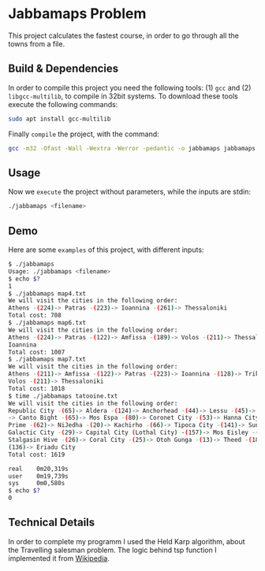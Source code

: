 # Jabbamaps Problem
This project calculates the fastest course, in order to go through all the towns from 
a file.

## Build & Dependencies
In order to compile this project you need the following tools: (1) `gcc` and (2) 
`libgcc-multilib`, to compile in 32bit systems. To download these tools execute the 
following commands:
```sh
sudo apt install gcc-multilib
```
Finally `compile` the project, with the command:
```sh
gcc -m32 -Ofast -Wall -Wextra -Werror -pedantic -o jabbamaps jabbamaps.c
```
## Usage
Now we `execute` the project without parameters, while the inputs are stdin:
```sh
./jabbamaps <filename>
```
## Demo
Here are some `examples` of this project, with different inputs:
```sh
$ ./jabbamaps
Usage: ./jabbamaps <filename>
$ echo $?
1
$ ./jabbamaps map4.txt
We will visit the cities in the following order:
Athens -(224)-> Patras -(223)-> Ioannina -(261)-> Thessaloniki
Total cost: 708
$ ./jabbamaps map6.txt
We will visit the cities in the following order:
Athens -(224)-> Patras -(122)-> Amfissa -(189)-> Volos -(211)-> Thessaloniki -(261)-> 
Ioannina
Total cost: 1007
$ ./jabbamaps map7.txt
We will visit the cities in the following order:
Athens -(211)-> Amfissa -(122)-> Patras -(223)-> Ioannina -(128)-> Trikala -(123)-> 
Volos -(211)-> Thessaloniki
Total cost: 1018
$ time ./jabbamaps tatooine.txt
We will visit the cities in the following order:
Republic City -(65)-> Aldera -(124)-> Anchorhead -(44)-> Lessu -(45)-> Mos Pelgo -(32)
-> Canto Bight -(65)-> Mos Espa -(80)-> Coronet City -(53)-> Hanna City -(50)-> Sern 
Prime -(62)-> NiJedha -(20)-> Kachirho -(66)-> Tipoca City -(141)-> Sundari -(51)-> 
Galactic City -(29)-> Capital City (Lothal City) -(157)-> Mos Eisley -(317)-> 
Stalgasin Hive -(26)-> Coral City -(25)-> Otoh Gunga -(13)-> Theed -(18)-> Cloud City -
(136)-> Eriadu City
Total cost: 1619

real    0m20,319s
user    0m19,739s
sys     0m0,580s
$ echo $?
0
```
## Technical Details
In order to complete my programm I used the Held Karp algorithm, about the Travelling 
salesman problem. The logic behind tsp function I implemented it from [Wikipedia](https://en.wikipedia.org/wiki/Held%E2%80%93Karp_algorithm#Pseudocode).